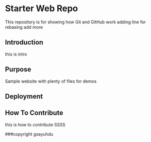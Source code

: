 # Starter Web Repo

This repository is for showing how Git and GitHub work
adding line for rebasing add more
## Introduction
this is intro
## Purpose

Sample website with plenty of files for demos

## Deployment

## How To Contribute
this is how to contribute
SSSS

###copyright
gsayuhdu